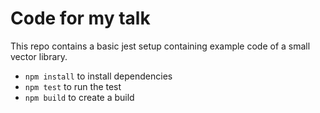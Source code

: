 # Code for my talk

This repo contains a basic jest setup containing example code of a small vector library.

- `npm install` to install dependencies
- `npm test` to run the test
- `npm build` to create a build
